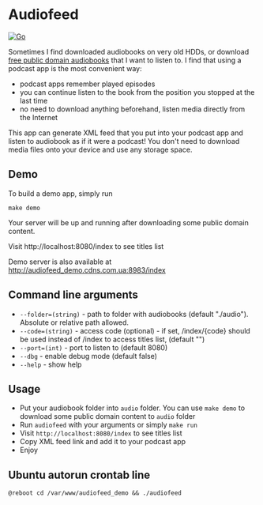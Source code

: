 # Audiofeed

[![Go](https://github.com/parMaster/audiofeed/actions/workflows/go.yml/badge.svg)](https://github.com/parMaster/audiofeed/actions/workflows/go.yml)

Sometimes I find downloaded audiobooks on very old HDDs, or download [free public domain audiobooks](https://librivox.org/) that I want to listen to. I find that using a podcast app is the most convenient way:
- podcast apps remember played episodes
- you can continue listen to the book from the position you stopped at the last time
- no need to download anything beforehand, listen media directly from the Internet

This app can generate XML feed that you put into your podcast app and listen to audiobook as if it were a podcast! You don't need to download media files onto your device and use any storage space.

## Demo
To build a demo app, simply run

`make demo`

Your server will be up and running after downloading some public domain content.

Visit http://localhost:8080/index to see titles list

Demo server is also available at http://audiofeed_demo.cdns.com.ua:8983/index

## Command line arguments
- `--folder=(string)` - path to folder with audiobooks (default "./audio"). Absolute or relative path allowed.
- `--code=(string)` - access code (optional) - if set, /index/{code} should be used instead of /index to access titles list, (default "")
- `--port=(int)` - port to listen to (default 8080)
- `--dbg` - enable debug mode (default false)
- `--help` - show help

## Usage
- Put your audiobook folder into `audio` folder. You can use `make demo` to download some public domain content to `audio` folder
- Run `audiofeed` with your arguments or simply `make run`
- Visit `http://localhost:8080/index` to see titles list
- Copy XML feed link and add it to your podcast app
- Enjoy

## Ubuntu autorun crontab line
`
@reboot cd /var/www/audiofeed_demo && ./audiofeed
`
